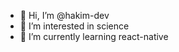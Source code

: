 - 👋 Hi, I’m @hakim-dev
- 👀 I’m interested in science
- 🌱 I’m currently learning react-native

<!---
hakim-dev/hakim-dev is a ✨ special ✨ repository because its `README.md` (this file) appears on your GitHub profile.
You can click the Preview link to take a look at your changes.
--->
